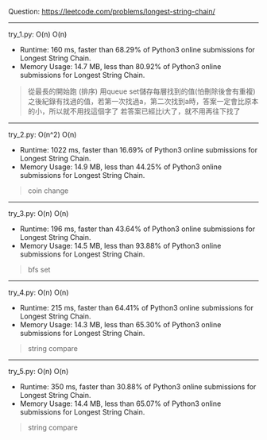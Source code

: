 Question: https://leetcode.com/problems/longest-string-chain/

---

try_1.py: O(n) O(n)

* Runtime: 160 ms, faster than 68.29% of Python3 online submissions for Longest String Chain.
* Memory Usage: 14.7 MB, less than 80.92% of Python3 online submissions for Longest String Chain.

> 從最長的開始跑 (排序)
> 用queue set儲存每層找到的值(怕刪除後會有重複)
> 之後紀錄有找過的值，若第一次找過a，第二次找到a時，答案一定會比原本的小，所以就不用找這個字了
> 若答案已經比i大了，就不用再往下找了

---

try_2.py: O(n^2) O(n)

* Runtime: 1022 ms, faster than 16.69% of Python3 online submissions for Longest String Chain.
* Memory Usage: 14.9 MB, less than 44.25% of Python3 online submissions for Longest String Chain.

> coin change

---

try_3.py: O(n) O(n)

* Runtime: 196 ms, faster than 43.64% of Python3 online submissions for Longest String Chain.
* Memory Usage: 14.5 MB, less than 93.88% of Python3 online submissions for Longest String Chain.

> bfs set

---

try_4.py: O(n) O(n)

* Runtime: 215 ms, faster than 64.41% of Python3 online submissions for Longest String Chain.
* Memory Usage: 14.3 MB, less than 65.30% of Python3 online submissions for Longest String Chain.

> string compare

---

try_5.py: O(n) O(n)

* Runtime: 350 ms, faster than 30.88% of Python3 online submissions for Longest String Chain.
* Memory Usage: 14.4 MB, less than 65.07% of Python3 online submissions for Longest String Chain.

> string compare
